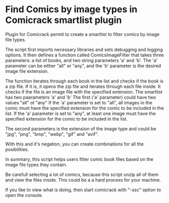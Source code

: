 # Find Comics by image types in Comicrack smartlist plugin 
Plugin for Comicrack permit to create a smartlist to filter comics by image file types.

The script first imports necessary libraries and sets debugging and logging options. 
It then defines a function called ComicsImageFilter that takes three parameters: a list of books, and two string parameters 'a' and 'b'. 
The 'a' parameter can be either "all" or "any", and the 'b' parameter is the desired image file extension. 
 
The function iterates through each book in the list and checks if the book is a zip file. If it is, it opens the zip file and iterates through each file inside. 
It checks if the file is an image file with the specified extension. The smartlist has two paarameters 'a' and 'b'
The first ('a' parameter) could have two values "all" ot "any"
If the 'a' parameter is set to "all", all images in the comic must have the specified extension for the comic to be included in the list. 
If the 'a' parameter is set to "any", at least one image must have the specified extension for the comic to be included in the list. 

The second parameters is the extension of the image type and could be "jpg", "png", "bmp", "webp", "gif" and "avif".

With this and it's negation, you can create combinations for all the posibilities. 
 
In summary, this script helps users filter comic book files based on the image file types they contain.

Be carefull selecting a lot of comics, because this script unzip all of them and view the files inside. This could be a a hard process for your machine.

If you like to view what is doing, then start comicrack with "-ssc" option to open the console.
